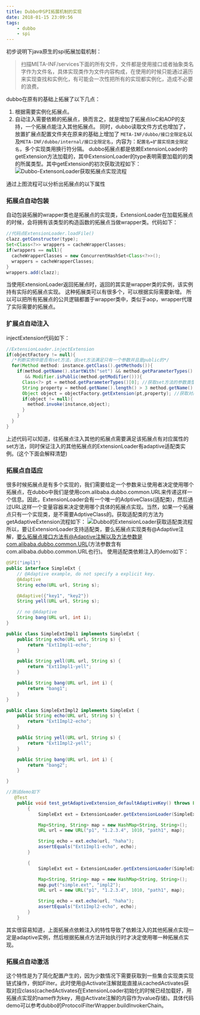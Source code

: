 ```yaml
---
title: Dubbo中SPI拓展机制的实现
date: 2018-01-15 23:09:56
tags:
	- dubbo
	- spi
---
```

初步说明下java原生的spi拓展加载机制：
> 扫描META-INF/services下面的所有文件，文件都是使用接口或者抽象类名字作为文件名，具体实现类作为文件内容构成，在使用的时候只能通过遍历来实现查找和实例化，有可能会一次性把所有的实现都实例化，造成不必要的浪费。

dubbo在原有的基础上拓展了以下几点：
1. 根据需要实例化拓展点。
2. 自动注入需要依赖的拓展点，换而言之，就是增加了拓展点IoC和AOP的支持，一个拓展点能注入其他拓展点。
  同时，dubbo读取文件方式也增加了，放置扩展点配置文件夹在原来的基础上增加了 `META-INF/dubbo/接口全限定名`以及`META-INF/dubbo/internal/接口全限定名`，内容为：`配置名=扩展实现类全限定名`，多个实现类用换行符分隔。
  dubbo拓展点都是依赖ExtensionLoader的getExtension方法加载的，其中ExtensionLoader的type表明需要加载的的类的所属类型。其中getExtension的初次获取流程如下：
  ![Dubbo-ExtensonLoader获取拓展点实现流程](/assets/blogImg/Dubbo-ExtensonLoader获取拓展点实现流程.png)

通过上图流程可以分析出拓展点的以下属性
### 拓展点自动包装
自动包装拓展的wrapper类也是拓展点的实现类，ExtensionLoader在加载拓展点的时候，会将拥有该类型的构造函数的拓展点当做wrapper类。代码如下：
```java
//代码点ExtensionLoader.loadFile()
clazz.getConstructor(type);
Set<Class<?>> wrappers = cacheWrapperClasses;
if(wrappers == null){
  cacheWrapperClasses = new ConcurrentHashSet<Class<?>>();
  wrappers = cacheWrapperClasses;
}
wrappers.add(clazz);
```
当使用ExtensionLoader返回拓展点时，返回的其实是wrapper类的实例，该实例持有实际的拓展点实现。
这种拓展类可以有很多个，可以根据实际需要新增。
所以可以把所有拓展点的公共逻辑都置于wrapper类中，类似于aop，wrapper代理了实际需要的拓展点。

### 扩展点自动注入
injectExtension代码如下：
```java
//ExtensionLoader.injectExtension
if(objectFactory != null){
  /*判断实例中是否有set方法，该set方法满足只有一个参数并且是public的*/
  for(Method method: instance.getClass().getMethods()){
    if(method.getName().startWith("set") && method.getParameterTypes().length == 1
       && Modifier.isPublic(method.getModifier())){
      Class<?> pt = method.getParameterTypes()[0]; //获取set方法的参数类型
      String property = method.getName().length() > 3 method.getName().substring(3,4).toLowerCase() 						+ method.getName().subtring(4) : ""; //获取该set方法的属性名字
      Object object = objectFactory.getExtension(pt,property); //获取对应pt类型的adaptive类来注入
      if(object != null){
        method.invoke(instance,object);
      }
    }
  }
}
```
上述代码可以知道，往拓展点注入其他的拓展点需要满足该拓展点有对应属性的set方法，同时保证注入的其他拓展点的ExtensionLoader有adaptive适配类实例。(这个下面会解释清楚)

### 拓展点自适应
很多时候拓展点是有多个实现的，我们需要给定一个参数来让使用者决定使用哪个拓展点，在dubbo中我们是使用com.alibaba.dubbo.common.URL来传递这样一个信息。因此，ExtensionLoader会有一个唯一的AdptiveClass(适配类)，然后通过URL这样一个变量容器来决定使用哪个具体的拓展点实现。当然，如果一个拓展点只有一个实现类，是不需要AdptiveClass的。获取适配类的方法为getAdaptiveExtension流程如下：
![Dubbo的ExtensionLoader获取适配类流程](/assets/blogImg/Dubbo的ExtensionLoader获取适配类流程.png)
所以，要让ExtensionLoader支持适配类，要么拓展点实现类有@Adaptive注解，要么拓展点接口方法有@Adaptive注解以及方法参数是com.alibaba.dubbo.common.URL(方法参数含有com.alibaba.dubbo.common.URL也行)。
使用适配类依赖注入的demo如下：
```java
@SPI("impl1")
public interface SimpleExt {
    // @Adaptive example, do not specify a explicit key.
    @Adaptive
    String echo(URL url, String s);

    @Adaptive({"key1", "key2"})
    String yell(URL url, String s);

    // no @Adaptive
    String bang(URL url, int i);
}

public class SimpleExtImpl1 implements SimpleExt {
    public String echo(URL url, String s) {
        return "Ext1Impl1-echo";
    }

    public String yell(URL url, String s) {
        return "Ext1Impl1-yell";
    }

    public String bang(URL url, int i) {
        return "bang1";
    }
}

public class SimpleExtImpl2 implements SimpleExt {
    public String echo(URL url, String s) {
        return "Ext1Impl2-echo";
    }

    public String yell(URL url, String s) {
        return "Ext1Impl2-yell";
    }

    public String bang(URL url, int i) {
        return "bang2";
    }

}

//测试demo如下
   @Test
    public void test_getAdaptiveExtension_defaultAdaptiveKey() throws Exception {
        {
            SimpleExt ext = ExtensionLoader.getExtensionLoader(SimpleExt.class).getAdaptiveExtension();

            Map<String, String> map = new HashMap<String, String>();
            URL url = new URL("p1", "1.2.3.4", 1010, "path1", map);

            String echo = ext.echo(url, "haha");
            assertEquals("Ext1Impl1-echo", echo);
        }

        {
            SimpleExt ext = ExtensionLoader.getExtensionLoader(SimpleExt.class).getAdaptiveExtension();

            Map<String, String> map = new HashMap<String, String>();
            map.put("simple.ext", "impl2");
            URL url = new URL("p1", "1.2.3.4", 1010, "path1", map);

            String echo = ext.echo(url, "haha");
            assertEquals("Ext1Impl2-echo", echo);
        }
    }
```



其实很容易知道，上面拓展点依赖注入的特性导致了依赖注入的其他拓展点实现一定是adaptive实例，然后根据拓展点方法开始执行时才决定使用哪一种拓展点实现。



### 拓展点自动激活

这个特性是为了简化配置产生的，因为少数情况下需要获取到一些集合实现类实现链式操作，例如Filter。此时使用@Activate注解就能直接从cachedActivates获取对应class(cachedActivates在ExtensionLoader初始化的时候已经加载好，用拓展点实现的name作为key，用@Activate注解的内容作为value存储)。具体代码demo可以参考dubbo的ProtocolFilterWrapper.buildInvokerChain。